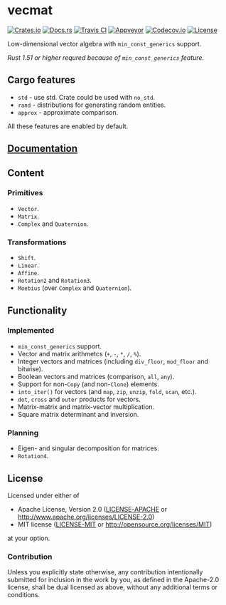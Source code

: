 # vecmat

[![Crates.io][crates_badge]][crates]
[![Docs.rs][docs_badge]][docs]
[![Travis CI][travis_badge]][travis]
[![Appveyor][appveyor_badge]][appveyor]
[![Codecov.io][codecov_badge]][codecov]
[![License][license_badge]][license]

[crates_badge]: https://img.shields.io/crates/v/vecmat.svg
[docs_badge]: https://docs.rs/vecmat/badge.svg
[travis_badge]: https://api.travis-ci.org/agerasev/vecmat-rs.svg?branch=master
[appveyor_badge]: https://ci.appveyor.com/api/projects/status/e43qp5a1alb9ilcp/branch/master?svg=true
[codecov_badge]: https://codecov.io/gh/agerasev/vecmat-rs/graphs/badge.svg
[license_badge]: https://img.shields.io/crates/l/vecmat.svg

[crates]: https://crates.io/crates/vecmat
[docs]: https://docs.rs/vecmat
[travis]: https://travis-ci.org/agerasev/vecmat-rs
[appveyor]: https://ci.appveyor.com/project/agerasev/vecmat-rs
[codecov]: https://codecov.io/gh/agerasev/vecmat-rs
[license]: #license

Low-dimensional vector algebra with `min_const_generics` support.

*Rust 1.51 or higher requred because of `min_const_generics` feature.*

## Cargo features

+ `std` - use std. Crate could be used with `no_std`.
+ `rand` - distributions for generating random entities.
+ `approx` - approximate comparison.

All these features are enabled by default.

## [Documentation](https://docs.rs/vecmat)

## Content

### Primitives

+ `Vector`.
+ `Matrix`.
+ `Complex` and `Quaternion`.

### Transformations

+ `Shift`.
+ `Linear`.
+ `Affine`.
+ `Rotation2` and `Rotation3`.
+ `Moebius` (over `Complex` and `Quaternion`).

## Functionality

### Implemented

+ `min_const_generics` support.
+ Vector and matrix arithmetcs (`+`, `-`, `*`, `/`, `%`).
+ Integer vectors and matrices (including `div_floor`, `mod_floor` and bitwise).
+ Boolean vectors and matrices (comparison, `all`, `any`).
+ Support for non-`Copy` (and non-`Clone`) elements.
+ `into_iter()` for vectors (and `map`, `zip`, `unzip`, `fold`, `scan`, etc.).
+ `dot`, `cross` and `outer` products for vectors.
+ Matrix-matrix and matrix-vector multiplication.
+ Square matrix determinant and inversion.

### Planning

+ Eigen- and singular decomposition for matrices.
+ `Rotation4`.

## License

Licensed under either of

 * Apache License, Version 2.0 ([LICENSE-APACHE](LICENSE-APACHE) or http://www.apache.org/licenses/LICENSE-2.0)
 * MIT license ([LICENSE-MIT](LICENSE-MIT) or http://opensource.org/licenses/MIT)

at your option.

### Contribution

Unless you explicitly state otherwise, any contribution intentionally submitted
for inclusion in the work by you, as defined in the Apache-2.0 license, shall be dual licensed as above, without any
additional terms or conditions.
